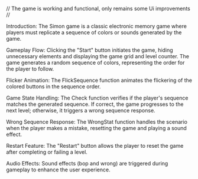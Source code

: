 // The game is working and functional, only remains some Ui improvements //

Introduction: The Simon game is a classic electronic memory game where players must replicate a sequence of colors or sounds generated by the game.

Gameplay Flow: Clicking the "Start" button initiates the game, hiding unnecessary elements and displaying the game grid and level counter. The game generates a random sequence of colors, representing the order for the player to follow.

Flicker Animation: The FlickSequence function animates the flickering of the colored buttons in the sequence order.

Game State Handling: The Check function verifies if the player's sequence matches the generated sequence. If correct, the game progresses to the next level; otherwise, it triggers a wrong sequence response.

Wrong Sequence Response: The WrongStat function handles the scenario when the player makes a mistake, resetting the game and playing a sound effect.

Restart Feature: The "Restart" button allows the player to reset the game after completing or failing a level.

Audio Effects: Sound effects (bop and wrong) are triggered during gameplay to enhance the user experience.

